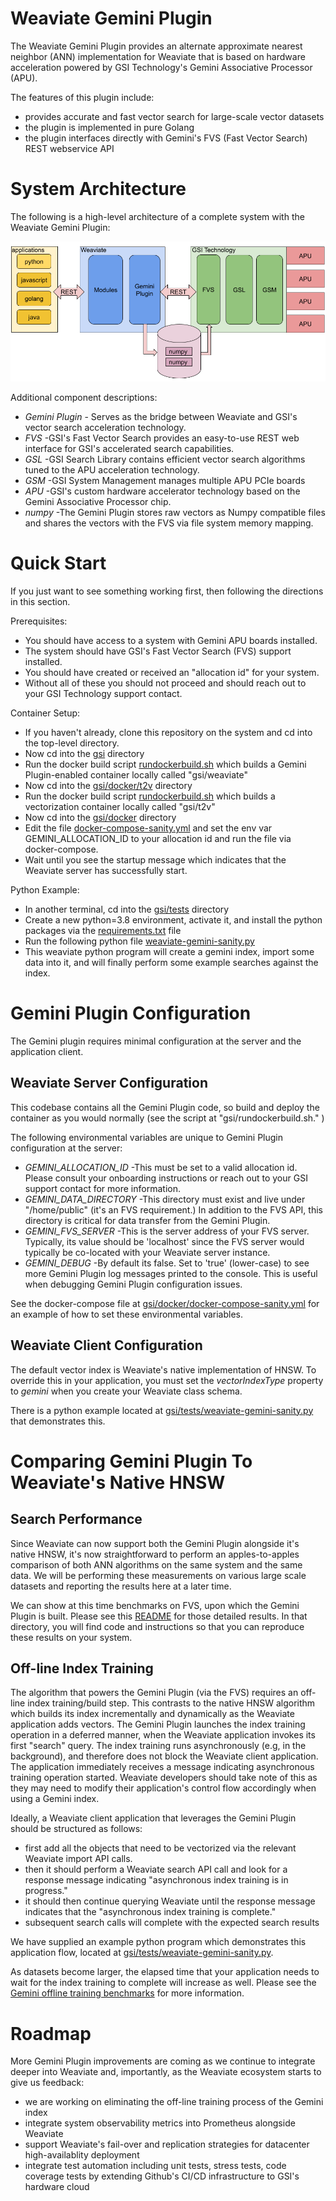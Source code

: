 
# Weaviate Gemini Plugin

The Weaviate Gemini Plugin provides an alternate approximate nearest neighbor (ANN) implementation for Weaviate that is based on hardware acceleration powered by GSI Technology's Gemini Associative Processor (APU).

The features of this plugin include:
* provides accurate and fast vector search for large-scale vector datasets 
* the plugin is implemented in pure Golang
* the plugin interfaces directly with Gemini's FVS (Fast Vector Search) REST webservice API

# System Architecture

The following is a high-level architecture of a complete system with the Weaviate Gemini Plugin:

![alt text](./images/Gemini_Plugin2.png)

Additional component descriptions:
* *Gemini Plugin* - Serves as the bridge between Weaviate and GSI's vector search acceleration technology.
* *FVS*  -GSI's Fast Vector Search provides an easy-to-use REST web interface for GSI's accelerated search capabilities.
* *GSL*  -GSI Search Library contains efficient vector search algorithms tuned to the APU acceleration technology.
* *GSM*  -GSI System Management manages multiple APU PCIe boards
* *APU*  -GSI's custom hardware accelerator technology based on the Gemini Associative Processor chip.
* *numpy*  -The Gemini Plugin stores raw vectors as Numpy compatible files and shares the vectors with the FVS via file system memory mapping.

# Quick Start

If you just want to see something working first, then following the directions in this section.

Prerequisites:
* You should have access to a system with Gemini APU boards installed.
* The system should have GSI's Fast Vector Search (FVS) support installed.
* You should have created or received an "allocation id" for your system. 
* Without all of these you should not proceed and should reach out to your GSI Technology support contact.

Container Setup:
* If you haven't already, clone this repository on the system and cd into the top-level directory.
* Now cd into the [gsi](../gsi) directory
* Run the docker build script [rundockerbuild.sh](./rundockerbuild.sh) which builds a Gemini Plugin-enabled container locally called "gsi/weaviate"
* Now cd into the [gsi/docker/t2v](docker/t2v) directory
* Run the docker build script [rundockerbuild.sh](docker/t2v/rundockerbuild.sh) which builds a vectorization container locally called "gsi/t2v"
* Now cd into the [gsi/docker](./docker) directory
* Edit the file [docker-compose-sanity.yml](./docker/docker-compose-sanity.yml) and set the env var GEMINI_ALLOCATION_ID to your allocation id and run the file via docker-compose.
* Wait until you see the startup message which indicates that the Weaviate server has successfully start.

Python Example:
* In another terminal, cd into the [gsi/tests](./tests) directory
* Create a new python=3.8 environment, activate it, and install the python packages via the [requirements.txt](./tests/requirements.txt) file
* Run the following python file [weaviate-gemini-sanity.py](./tests/weaviate-gemini-sanity.py)
* This weaviate python program will create a gemini index, import some data into it, and will finally perform some example searches against the index.

# Gemini Plugin Configuration

The Gemini plugin requires minimal configuration at the server and the application client. 

## Weaviate Server Configuration

This codebase contains all the Gemini Plugin code, so build and deploy the container as you would normally (see the script at "gsi/rundockerbuild.sh." )

The following environmental variables are unique to Gemini Plugin configuration at the server:
* *GEMINI_ALLOCATION_ID*  -This must be set to a valid allocation id.  Please consult your onboarding instructions or reach out to your GSI support contact for more information.
* *GEMINI_DATA_DIRECTORY* -This directory must exist and live under "/home/public" (it's an FVS requirement.)  In addition to the FVS API, this directory is critical for data transfer from the Gemini Plugin.
* *GEMINI_FVS_SERVER* -This is the server address of your FVS server.  Typically, its value should be 'localhost' since the FVS server would typically be co-located with your Weaviate server instance.
* *GEMINI_DEBUG* -By default its false.  Set to 'true' (lower-case) to see more Gemini Plugin log messages printed to the console.  This is useful when debugging Gemini Plugin configuration issues.

See the docker-compose file at [gsi/docker/docker-compose-sanity.yml](./docker/docker-compose-sanity.yml) for an example of how to set these environmental variables.

## Weaviate Client Configuration

The default vector index is Weaviate's native implementation of HNSW.  To override this in your application, you must set the *vectorIndexType* property to *gemini* when you create your Weaviate class schema.

There is a python example located at [gsi/tests/weaviate-gemini-sanity.py](./tests/weaviate-gemini-sanity.py) that demonstrates this.

# Comparing Gemini Plugin To Weaviate's Native HNSW

## Search Performance

Since Weaviate can now support both the Gemini Plugin alongside it's native HNSW, it's now straightforward to perform an apples-to-apples comparison of both ANN algorithms on the same system and the same data.  We will be performing these measurements on various large scale datasets and reporting the results here at a later time.

We can show at this time benchmarks on FVS, upon which the Gemini Plugin is built.  Please see this [README](fvs/README.md) for those detailed results.  In that directory, you will find code and instructions so that you can reproduce these results on your system.

## Off-line Index Training

The algorithm that powers the Gemini Plugin (via the FVS) requires an off-line index training/build step.  This contrasts to the native HNSW algorithm which builds its index incrementally and dynamically as the Weaviate application adds vectors. The Gemini Plugin launches the index training operation in a deferred manner, when the Weaviate application invokes its first "search" query.  The index training runs asynchronously (e.g, in the background), and therefore does not block the Weaviate client application.  The application immediately receives a message indicating asynchronous training operation started.  Weaviate developers should take note of this as they may need to modify their application's control flow accordingly when using a Gemini index.

Ideally, a Weaviate client application that leverages the Gemini Plugin should be structured as follows:
* first add all the objects that need to be vectorized via the relevant Weaviate import API calls.
* then it should perform a Weaviate search API call and look for a response message indicating "asynchronous index training is in progress."
* it should then continue querying Weaviate until the response message indicates that the "asynchronous index training is complete."
* subsequent search calls will complete with the expected search results

We have supplied an example python program which demonstrates this application flow, located at [gsi/tests/weaviate-gemini-sanity.py](./tests/weaviate-gemini-sanity.py).

As datasets become larger, the elapsed time that your application needs to wait for the index training to complete will increase as well.  Please see the [Gemini offline training benchmarks](./fvs/README.md) for more information.

#  Roadmap

More Gemini Plugin improvements are coming as we continue to integrate deeper into Weaviate and, importantly, as the Weaviate ecosystem starts to give us feedback:

* we are working on eliminating the off-line training process of the Gemini index
* integrate system observability metrics into Prometheus alongside Weaviate
* support Weaviate's fail-over and replication strategies for datacenter high-availablity deployment
* integrate test automation including unit tests, stress tests, code coverage tests by extending Github's CI/CD infrastructure to GSI's hardware cloud

